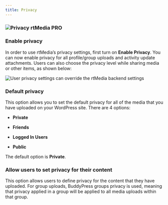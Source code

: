 ```yaml
---
title: Privacy
---
```


### ![Privacy rtMedia PRO](http://docs.rtcamp.com/wp-content/uploads/2014/06/Privacy-rtMedia-PRO.jpg)




### Enable privacy


In order to use rtMedia’s privacy settings, first turn on **Enable Privacy**. You can now enable privacy for all profile/group uploads and activity update attachments.
Users can also choose the privacy level while sharing media or other items, as shown below:

![User privacy settings can override the rtMedia backend settings](https://rtcamp.com/wp-content/uploads/2013/09/UsersSettingPrivacyBuddyPressUpdates.png)


### Default privacy


This option allows you to set the default privacy for all of the media that you have uploaded on your WordPress site. There are 4 options:



	
  * **Private**

	
  * **Friends**

	
  * **Logged In Users**

	
  * **Public**


The default option is **Private**.


### Allow users to set privacy for their content


This option allows users to define privacy for the content that they have uploaded. For group uploads, BuddyPress groups privacy is used, meaning that privacy applied in a group will be applied to all media uploads within that group.
